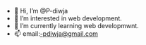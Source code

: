 - 👋 Hi, I’m @P-diwja
- 👀 I’m interested in web development.
- 🌱 I’m currently learning web developmwnt.
- 📫 email:-pdiwja@gmail.com


<!---
P-diwja/P-diwja is a ✨ special ✨ repository because its `README.md` (this file) appears on your GitHub profile.
You can click the Preview link to take a look at your changes.
--->
